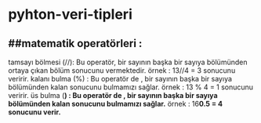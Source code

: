 # pyhton-veri-tipleri
##matematik operatörleri : 
--------------------------
tamsayı bölmesi (//): Bu operatör, bir sayının başka bir sayıya bölümünden ortaya çıkan bölüm sonucunu vermektedir.
örnek : 13//4 = 3 sonucunu veririr.
kalanı bulma (%) : Bu operatör de , bir sayının başka bir sayıya bölümünden kalan sonucunu bulmamızı sağlar.
örnek : 13 % 4 = 1 sonucunu veririr.
üs bulma (**) : Bu operatör de , bir sayının başka bir sayıya bölümünden kalan sonucunu bulmamızı sağlar.**
örnek : 16**0.5 = 4 sonucunu verir.**
